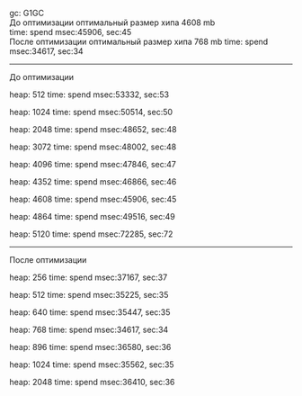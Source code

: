 gc: G1GC  
До оптимизации оптимальный размер хипа 4608 mb  
time: spend msec:45906, sec:45  
После оптимизации оптимальный размер хипа 768 mb
time: spend msec:34617, sec:34

-------------------------------
До оптимизации

heap: 512
time: spend msec:53332, sec:53

heap: 1024
time: spend msec:50514, sec:50 

heap: 2048
time: spend msec:48652, sec:48 

heap: 3072
time: spend msec:48002, sec:48

heap: 4096
time: spend msec:47846, sec:47 

heap: 4352
time: spend msec:46866, sec:46

heap: 4608
time: spend msec:45906, sec:45

heap: 4864
time: spend msec:49516, sec:49

heap: 5120
time: spend msec:72285, sec:72

-------------------------------
После оптимизации

heap: 256
time: spend msec:37167, sec:37 

heap: 512
time: spend msec:35225, sec:35 

heap: 640
time: spend msec:35447, sec:35 

heap: 768
time: spend msec:34617, sec:34 

heap: 896
time: spend msec:36580, sec:36

heap: 1024
time: spend msec:35562, sec:35

heap: 2048
time: spend msec:36410, sec:36
